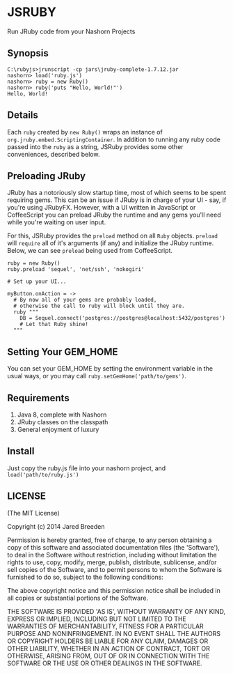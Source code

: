 JSRUBY
======

Run JRuby code from your Nashorn Projects

Synopsis
--------

```
C:\rubyjs>jrunscript -cp jars\jruby-complete-1.7.12.jar
nashorn> load('ruby.js')
nashorn> ruby = new Ruby()
nashorn> ruby('puts "Hello, World!"')
Hello, World!
```

Details
-------

Each `ruby` created by `new Ruby()` wraps an instance of `org.jruby.embed.ScriptingContainer`.
In addition to running any ruby code passed into the `ruby` as a string, JSRuby provides some
other conveniences, described below.

Preloading JRuby
----------------

JRuby has a notoriously slow startup time, most of which seems to be spent requiring gems.
This can be an issue if JRuby is in charge of your UI - say, if you're using JRubyFX.
However, with a UI written in JavaScript or CoffeeScript you can preload JRuby the runtime and
any gems you'll need while you're waiting on user input.

For this, JSRuby provides the `preload` method on all `Ruby` objects. `preload` will `require`
all of it's arguments (if any) and initialize the JRuby runtime. Below, we can see `preload` being
used from CoffeeScript.

```
ruby = new Ruby()
ruby.preload 'sequel', 'net/ssh', 'nokogiri'

# Set up your UI...

myButton.onAction = ->
  # By now all of your gems are probably loaded,
  # otherwise the call to ruby will block until they are.
  ruby """
    DB = Sequel.connect('postgres://postgres@localhost:5432/postgres')
    # Let that Ruby shine!
  """
```

Setting Your GEM_HOME
---------------------

You can set your GEM_HOME by setting the environment variable in the usual ways,
or you may call `ruby.setGemHome('path/to/gems')`.

Requirements
------------

1. Java 8, complete with Nashorn
2. JRuby classes on the classpath
3. General enjoyment of luxury

Install
-------

Just copy the ruby.js file into your nashorn project, and `load('path/to/ruby.js')`

LICENSE
-------

(The MIT License)

Copyright (c) 2014 Jared Breeden

Permission is hereby granted, free of charge, to any person obtaining
a copy of this software and associated documentation files (the
'Software'), to deal in the Software without restriction, including
without limitation the rights to use, copy, modify, merge, publish,
distribute, sublicense, and/or sell copies of the Software, and to
permit persons to whom the Software is furnished to do so, subject to
the following conditions:

The above copyright notice and this permission notice shall be
included in all copies or substantial portions of the Software.

THE SOFTWARE IS PROVIDED 'AS IS', WITHOUT WARRANTY OF ANY KIND,
EXPRESS OR IMPLIED, INCLUDING BUT NOT LIMITED TO THE WARRANTIES OF
MERCHANTABILITY, FITNESS FOR A PARTICULAR PURPOSE AND NONINFRINGEMENT.
IN NO EVENT SHALL THE AUTHORS OR COPYRIGHT HOLDERS BE LIABLE FOR ANY
CLAIM, DAMAGES OR OTHER LIABILITY, WHETHER IN AN ACTION OF CONTRACT,
TORT OR OTHERWISE, ARISING FROM, OUT OF OR IN CONNECTION WITH THE
SOFTWARE OR THE USE OR OTHER DEALINGS IN THE SOFTWARE.
